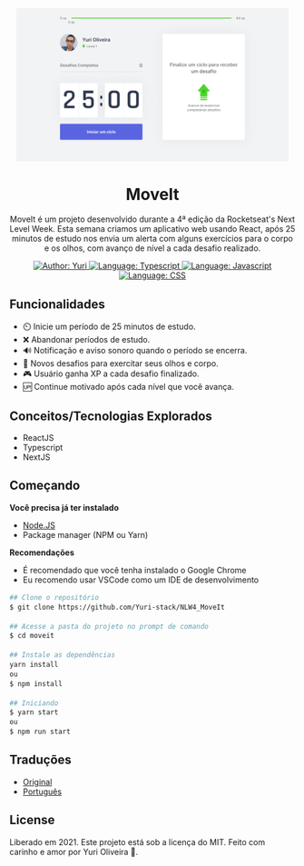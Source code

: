 <h1 align="center">
    <br>
        <img src="./github/assets/home.png" alt="Home" width="480">
    <br><br>
        MoveIt 
</h1>

<div>
    <p align="center">
        MoveIt é um projeto desenvolvido durante a 4ª edição da Rocketseat's Next Level Week. Esta semana criamos um aplicativo web usando React, após 25 minutos de estudo nos envia um alerta com alguns exercícios para o corpo e os olhos, com avanço de nível a cada desafio realizado.
    </p>
</div>
<div>

<p align="center">
    <a href="https://www.linkedin.com/in/yuri-silva99/" target="_blank">
        <img src="https://img.shields.io/static/v1?label=Author&message=Yuri&color=00ff99&style=for-the-badge&logo=LinkedIn" alt="Author: Yuri">
    </a>
    <a href="#">
        <img src="https://img.shields.io/static/v1?label=Language&message=Typescript&color=blue&style=for-the-badge&logo=Typescript" alt="Language: Typescript">
    </a>
    <a href="#">
        <img src="https://img.shields.io/static/v1?label=Language&message=Javascript&color=yellow&style=for-the-badge&logo=JavaScript" alt="Language: Javascript">
    </a>
    <a href="#">
        <img src="https://img.shields.io/static/v1?label=Language&message=CSS&color=blue&style=for-the-badge&logo=CSS3" alt="Language: CSS">
    </a>
</p>

</div>

## Funcionalidades

- ⏲️ Inicie um período de 25 minutos de estudo.
- ❌ Abandonar períodos de estudo.
- 🔊 Notificação e aviso sonoro quando o período se encerra.
- 👀 Novos desafios para exercitar seus olhos e corpo.
- 🎮 Usuário ganha XP a cada desafio finalizado.
- 🆙 Continue motivado após cada nível que você avança.

## Conceitos/Tecnologias Explorados

- ReactJS
- Typescript
- NextJS

## Começando

<b>Você precisa já ter instalado</b>
- <a href="https://nodejs.org/en/download/">Node.JS</a>
- Package manager (NPM ou Yarn)

<b>Recomendações</b>

<ul>
    <li>É recomendado que você tenha instalado o Google Chrome</li>
    <li>Eu recomendo usar VSCode como um IDE de desenvolvimento</li>
</ul>

```bash
## Clone o repositório
$ git clone https://github.com/Yuri-stack/NLW4_MoveIt

## Acesse a pasta do projeto no prompt de comando 
$ cd moveit

## Instale as dependências
yarn install
ou
$ npm install

## Iniciando
$ yarn start
ou
$ npm run start
```
## Traduções
<ul>
    <li><a href="https://github.com/Yuri-stack/NLW4_MoveIt/blob/main/ReadMe.md">Original</a></li>
    <li><a href="https://github.com/Yuri-stack/NLW4_MoveIt/blob/main/github/translate/ReadMe.md">Português</a></li>
</ul>

## License

Liberado em 2021. Este projeto está sob a licença do MIT.
Feito com carinho e amor por Yuri Oliveira 🚀.
